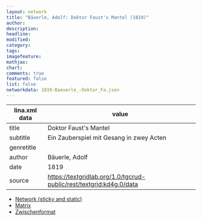 ```yaml
---
layout: network
title: "Bäuerle, Adolf: Doktor Faust's Mantel (1819)"
author:
description:
headline:
modified:
category:
tags:
imagefeature: 
mathjax: 
chart: 
comments: true
featured: false
list: false
networkdata: 1819-Baeuerle_-Doktor_Fa.json
---
```

lina.xml data  | value
------------- | -------------
title|Doktor Faust's Mantel
subtitle|Ein Zauberspiel mit Gesang in zwey Acten
genretitle|
author|Bäuerle, Adolf
date|1819
source|https://textgridlab.org/1.0/tgcrud-public/rest/textgrid:kd4g.0/data


* [Network (sticky and static)](/network216)
* [Matrix](/matrix216)
* [Zwischenformat](/lina216 )
